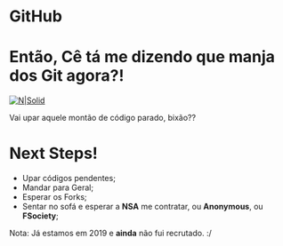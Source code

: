 # GitHub

# Então, Cê tá me dizendo que manja dos Git agora?!
[![N|Solid](https://i.imgflip.com/116jzg.jpg?a428712)](https://nodesource.com/products/nsolid) 

Vai upar aquele montão de código parado, bixão??

# Next Steps!
  - Upar códigos pendentes;
  - Mandar para Geral;
  - Esperar os Forks;
  - Sentar no sofá e esperar a **NSA** me contratar, ou **Anonymous**, ou 
**FSociety**;

Nota: Já estamos em 2019 e **ainda** não fui recrutado. :/
